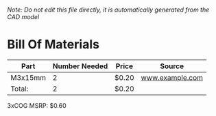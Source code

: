 ###### Note: Do not edit this file directly, it is automatically generated from the CAD model 
# Bill Of Materials 
 |Part|Number Needed|Price|Source| 
 |----|----------|-----|-----|
|M3x15mm|2|$0.20|www.example.com|
|Total: |2|$0.20| |

 3xCOG MSRP: $0.60